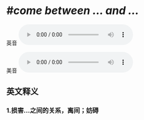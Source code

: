 # ***\#come between ... and …*** 
英音
<audio src="./media/come between ... and …1_AAC.aac" controls="controls"></audio>

美音
<audio src="./media/come between ... and …2_AAC.aac" controls="controls"></audio>



  

英文释义
---
### 1.**损害…之间的关系，离间；妨碍**  


